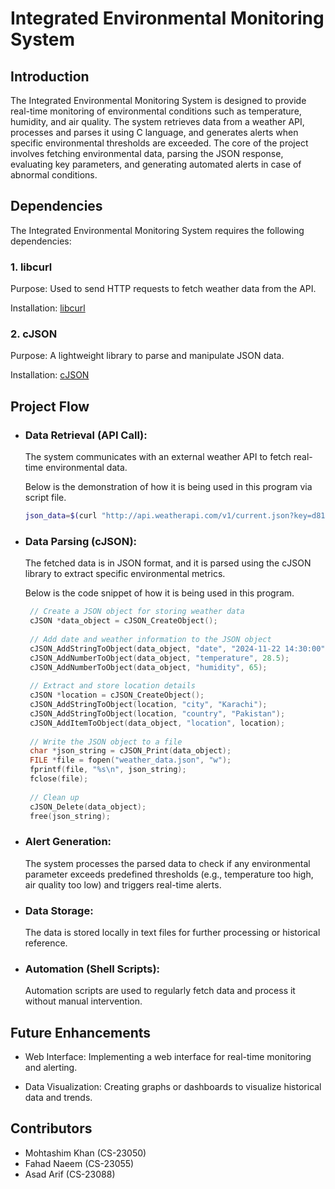 # Integrated Environmental Monitoring System

## Introduction
The Integrated Environmental Monitoring System is designed to provide real-time monitoring of environmental conditions such as temperature, humidity, and air quality. The system retrieves data from a weather API, processes and parses it using C language, and generates alerts when specific environmental thresholds are exceeded. The core of the project involves fetching environmental data, parsing the JSON response, evaluating key parameters, and generating automated alerts in case of abnormal conditions.
## Dependencies
The Integrated Environmental Monitoring System requires the following dependencies:

### 1. libcurl
Purpose: Used to send HTTP requests to fetch weather data from the API.

Installation: [libcurl](https://curl.se/libcurl/)

### 2. cJSON
Purpose: A lightweight library to parse and manipulate JSON data.

Installation: [cJSON](https://github.com/DaveGamble/cJSON)

## Project Flow

* ### Data Retrieval (API Call):

  The system communicates with an external weather API to fetch real-time environmental data.

  Below is the demonstration of how it is being used in this program via script file.
  
  ```bash
  json_data=$(curl "http://api.weatherapi.com/v1/current.json?key=d8170b5ec9f84e669bf123724240311&q=karachi")
  
* ### Data Parsing (cJSON):

  The fetched data is in JSON format, and it is parsed using the cJSON library to extract specific environmental metrics.

  Below is the code snippet of how it is being used in this program.

   ```c
    // Create a JSON object for storing weather data
    cJSON *data_object = cJSON_CreateObject();
    
    // Add date and weather information to the JSON object
    cJSON_AddStringToObject(data_object, "date", "2024-11-22 14:30:00");
    cJSON_AddNumberToObject(data_object, "temperature", 28.5);
    cJSON_AddNumberToObject(data_object, "humidity", 65);
    
    // Extract and store location details
    cJSON *location = cJSON_CreateObject();
    cJSON_AddStringToObject(location, "city", "Karachi");
    cJSON_AddStringToObject(location, "country", "Pakistan");
    cJSON_AddItemToObject(data_object, "location", location);
    
    // Write the JSON object to a file
    char *json_string = cJSON_Print(data_object);
    FILE *file = fopen("weather_data.json", "w");
    fprintf(file, "%s\n", json_string);
    fclose(file);
    
    // Clean up
    cJSON_Delete(data_object);
    free(json_string);
    ```


* ### Alert Generation:

  The system processes the parsed data to check if any environmental parameter exceeds predefined thresholds (e.g., temperature too high, air quality too low) and triggers real-time alerts.


* ### Data Storage:

  The data is stored locally in text files for further processing or historical reference.


* ### Automation (Shell Scripts):

  Automation scripts are used to regularly fetch data and process it without manual intervention.


## Future Enhancements

* Web Interface: Implementing a web interface for real-time monitoring and alerting.
  
* Data Visualization: Creating graphs or dashboards to visualize historical data and trends.

## Contributors

* Mohtashim Khan (CS-23050)
* Fahad Naeem (CS-23055)
* Asad Arif (CS-23088)



